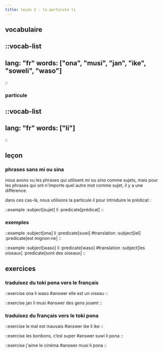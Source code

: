 ```yaml
---
title: leçon 2 - la particule li 
---
```


## vocabulaire
::vocab-list
---
lang: "fr"
words: ["ona", "musi", "jan", "ike", "soweli", "waso"]
---
::

### particule

::vocab-list
---
lang: "fr"
words: ["li"]
---
::

## leçon
### phrases sans mi ou sina
nous avons vu les phrases qui utilisent *mi* ou *sina* comme sujets, mais pour les phrases qui ont n'importe quel autre mot comme sujet, il y a une différence.

dans ces cas-là, nous utilisons la particule *li* pour introduire le prédicat :

::example
:subject[sujet] li :predicate[prédicat]
::

### exemples
::example
:subject[ona] li :predicate[suwi]
#translation
:subject[iel] :predicate[est mignon·ne]
::

::example
:subject[waso] li :predicate[waso]
#translation
:subject[les oiseaux] :predicate[sont des oiseaux]
::

## exercices
### traduisez du toki pona vers le français
::exercise
ona li waso
#answer
elle est un oiseau
::

::exercise
jan li musi
#answer
des gens jouent
::

### traduisez du français vers le toki pona
::exercise
le mal est mauvais
#answer
ike li ike
::

::exercise
les bonbons, c’est super
#answer
suwi li pona
::

::exercise
j'aime le cinéma
#answer
musi li pona
::
